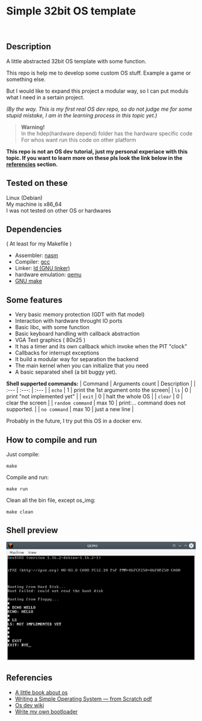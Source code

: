 # Simple 32bit OS template
<br>

## Description
A little abstracted 32bit OS template with some function.

This repo is help me to develop some custom OS stuff. Example a game or something else.

But I would like to expand this project a modular way, so I can put moduls what I need in a sertain project.

_(By the way. This is my first real OS dev repo, so do not judge me for some stupid mistake, I am in the learning process in this topic yet.)_

>__Warning!__<br>
In the hdep(hardware depend) folder has the hardware specific code<br>
For whos want run this code on other platform

__This repo is not an OS dev tutorial, just my personal experiace with this topic. If you want to learn more on these pls look the link below in the [referencies](#referencies) section.__

## Tested on these
Linux (Debian)<br>
My machine is x86_64<br>
I was not tested on other OS or hardwares

## Dependencies
( At least for my Makefile )
- Assembler: [nasm](https://www.nasm.us/)
- Compiler: [gcc](https://gcc.gnu.org/)
- Linker: [ld (GNU linker)](https://linux.die.net/man/1/ld)
- hardware emulation: [qemu](https://www.qemu.org/)
- [GNU make](https://www.gnu.org/software/make/)

## Some features
- Very basic memory protection (GDT with flat model)
- Interaction with hardware throught IO ports
- Basic libc, with some function
- Basic keyboard handling with callback abstraction
- VGA Text graphics ( 80x25 )
- It has a timer and its own callback which invoke when the PIT "clock"
- Callbacks for interrupt exceptions
- It build a modular way for separation the backend
- The main kernel when you can initialize that you need
- A basic separated shell (a bit buggy yet).

__Shell supperted commands:__
| Command           | Arguments count   | Description                           |
| :---              | :---:             | :---                                  |
| `echo`            | 1                 | print the 1st argument onto the screen|
| `ls`              | 0                 | print "not implemented yet"           |
| `exit`            | 0                 | halt the whole OS                     |
| `clear`           | 0                 | clear the screen                      |
| `random command`  | max 10            | print:... command does not supported. |
| `no command`      | max 10            | just a new line                       |


Probably in the future, I try put this OS in a docker env.

## How to compile and run
Just compile:
```shell
make
```
Compile and run:
```shell
make run
```
Clean all the bin file, except os_img:
```shell
make clean
```
## Shell preview
![Shell preview](./img/preview2.1.jpg)

## Referencies
- [A little book about os](https://littleosbook.github.io/)
- [Writing a Simple Operating System —
from Scratch pdf](https://www.cs.bham.ac.uk/~exr/lectures/opsys/10_11/lectures/os-dev.pdf)
- [Os dev wiki](https://wiki.osdev.org/Expanded_Main_Page)
- [Write my own bootloader](https://dev.to/frosnerd/writing-my-own-boot-loader-3mld)